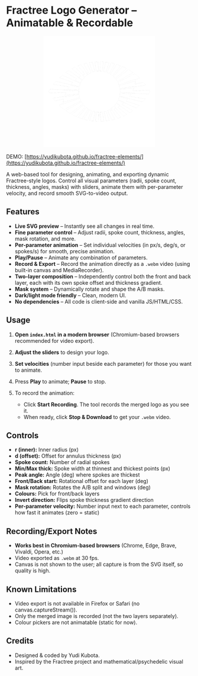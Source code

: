 # Fractree Logo Generator – Animatable & Recordable

<div style="text-align: center;">
  <img src="./img/logo_white_sq.png" alt="Fractree Logo Generator" width="300">
</div>

DEMO: [https://yudikubota.github.io/fractree-elements/](https://yudikubota.github.io/fractree-elements/)

A web-based tool for designing, animating, and exporting dynamic Fractree-style logos.
Control all visual parameters (radii, spoke count, thickness, angles, masks) with sliders, animate them with per-parameter velocity, and record smooth SVG-to-video output.

## Features

* **Live SVG preview** – Instantly see all changes in real time.
* **Fine parameter control** – Adjust radii, spoke count, thickness, angles, mask rotation, and more.
* **Per-parameter animation** – Set individual velocities (in px/s, deg/s, or spokes/s) for smooth, precise animation.
* **Play/Pause** – Animate any combination of parameters.
* **Record & Export** – Record the animation directly as a `.webm` video (using built-in canvas and MediaRecorder).
* **Two-layer composition** – Independently control both the front and back layer, each with its own spoke offset and thickness gradient.
* **Mask system** – Dynamically rotate and shape the A/B masks.
* **Dark/light mode friendly** – Clean, modern UI.
* **No dependencies** – All code is client-side and vanilla JS/HTML/CSS.

## Usage

1. **Open `index.html` in a modern browser** (Chromium-based browsers recommended for video export).
2. **Adjust the sliders** to design your logo.
3. **Set velocities** (number input beside each parameter) for those you want to animate.
4. Press **Play** to animate; **Pause** to stop.
5. To record the animation:

   * Click **Start Recording**. The tool records the merged logo as you see it.
   * When ready, click **Stop & Download** to get your `.webm` video.

## Controls

* **r (inner):** Inner radius (px)
* **d (offset):** Offset for annulus thickness (px)
* **Spoke count:** Number of radial spokes
* **Min/Max thick:** Spoke width at thinnest and thickest points (px)
* **Peak angle:** Angle (deg) where spokes are thickest
* **Front/Back start:** Rotational offset for each layer (deg)
* **Mask rotation:** Rotates the A/B split and windows (deg)
* **Colours:** Pick for front/back layers
* **Invert direction:** Flips spoke thickness gradient direction
* **Per-parameter velocity:** Number input next to each parameter, controls how fast it animates (zero = static)

## Recording/Export Notes

* **Works best in Chromium-based browsers** (Chrome, Edge, Brave, Vivaldi, Opera, etc.)
* Video exported as `.webm` at 30 fps.
* Canvas is not shown to the user; all capture is from the SVG itself, so quality is high.

## Known Limitations

* Video export is not available in Firefox or Safari (no canvas.captureStream()).
* Only the merged image is recorded (not the two layers separately).
* Colour pickers are not animatable (static for now).

## Credits

* Designed & coded by Yudi Kubota.
* Inspired by the Fractree project and mathematical/psychedelic visual art.
